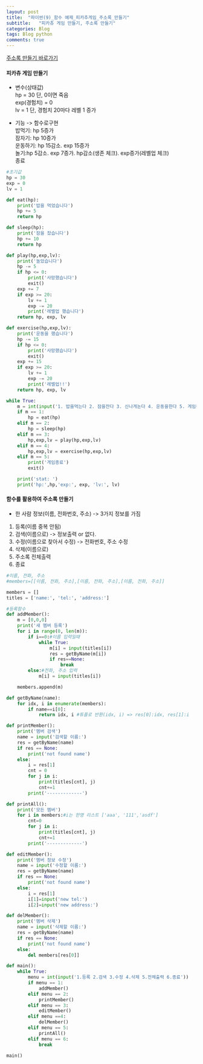 ```yaml
---  
layout: post  
title:  "파이썬(9)_함수 예제_피카추게임_주소록_만들기"  
subtitle:   "피카츄 게임 만들기, 주소록 만들기"  
categories: Blog  
tags: Blog python     
comments: true  
---  
```


[주소록 만들기 바로가기](####함수를-활용하여-주소록-만들기)

#### 피카츄 게임 만들기     

- 변수(상태값)      
hp = 30 단, 0이면 죽음     
exp(경험치) = 0     
lv = 1 단, 경험치 20마다 레벨 1 증가     

- 기능 -> 함수로구현     
밥먹기: hp 5증가     
잠자기: hp 10증가     
운동하기: hp 15감소. exp 15증가     
놀기:hp 5감소. exp 7증가. hp감소(생존 체크). exp증가(레벨업 체크)     
종료     

~~~python
#초기값
hp = 30
exp = 0
lv = 1

def eat(hp):
    print('밥을 먹었습니다')
    hp += 5
    return hp

def sleep(hp):
    print('잠을 잤습니다')
    hp += 10
    return hp

def play(hp,exp,lv):
    print('놀았습니다')
    hp -= 5
    if hp <= 0:
        print('사망했습니다')
        exit()
    exp += 7
    if exp >= 20:
        lv += 1
        exp -= 20
        print('레벨업 했습니다')
    return hp, exp, lv

def exercise(hp,exp,lv):
    print('운동을 했습니다')
    hp -= 15
    if hp <= 0:
        print('사망했습니다')
        exit()
    exp += 15
    if exp >= 20:
        lv += 1
        exp -= 20
        print('레벨업!!')
    return hp, exp, lv

while True:
    m = int(input('1. 밥을먹는다 2. 잠을잔다 3. 신나게논다 4. 운동을한다 5. 게임종료: ' ))
    if m == 1:
        hp = eat(hp)
    elif m == 2:
        hp = sleep(hp)
    elif m == 3:
        hp,exp,lv = play(hp,exp,lv)
    elif m == 4:
        hp,exp,lv = exercise(hp,exp,lv)
    elif m == 5:
        print('게임종료')
        exit()

    print('stat: ')
    print('hp:',hp,'exp:', exp, 'lv:', lv)
~~~

#### 함수를 활용하여 주소록 만들기

- 한 사람 정보(이름, 전화번호, 주소) -> 3가지 정보를 가짐     
1. 등록(이름 중복 안됨)     
2. 검색(이름으로) -> 정보출력 or 없다.     
3. 수정(이름으로 찾아서 수정) -> 전화번호, 주소 수정     
4. 삭제(이름으로)     
5. 주소록 전체출력     
6. 종료     

~~~python
#이름, 전화, 주소     
#members=[[이름, 전화, 주소],[이름, 전화, 주소],[이름, 전화, 주소]]     

members = []
titles = ['name:', 'tel:', 'address:']

#등록함수
def addMember():
    m = [0,0,0]
    print('새 멤버 등록')
    for i in range(0, len(m)):
        if i==0:#이름 입력일때
            while True:
                m[i] = input(titles[i])
                res = getByName(m[i])
                if res==None:
                    break
        else:#전화, 주소 입력
            m[i] = input(titles[i])

    members.append(m)

def getByName(name):
    for idx, i in enumerate(members):
        if name==i[0]:
            return idx, i #튜플로 반환(idx, i) => res[0]:idx, res[1]:i

def printMember():
    print('멤버 검색')
    name = input('검색할 이름:')
    res = getByName(name)
    if res == None:
        print('not found name')
    else:
        i = res[1]
        cnt = 0
        for j in i:
            print(titles[cnt], j)
            cnt+=1
        print('-------------')

def printAll():
    print('모든 멤버')
    for i in members:#i는 한명 리스트 ['aaa', '111','asdf']
        cnt=0
        for j in i:
            print(titles[cnt], j)
            cnt+=1
        print('-------------')

def editMember():
    print('멤버 정보 수정')
    name = input('수정할 이름:')
    res = getByName(name)
    if res == None:
        print('not found name')
    else:
        i = res[1]
        i[1]=input('new tel:')
        i[2]=input('new address:')

def delMember():
    print('멤버 삭제')
    name = input('삭제할 이름:')
    res = getByName(name)
    if res == None:
        print('not found name')
    else:
        del members[res[0]]

def main():
    while True:
        menu = int(input('1.등록 2.검색 3.수정 4.삭제 5.전체출력 6.종료'))
        if menu == 1:
            addMember()
        elif menu == 2:
            printMember()
        elif menu == 3:
            editMember()
        elif menu ==4:
            delMember()
        elif menu == 5:
            printAll()
        elif menu == 6:
            break

main()
